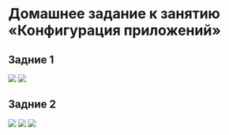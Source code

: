 # Домашнее задание к занятию «Конфигурация приложений»

## Задние 1
<image src="img/1.png">
<image src="img/2.png">

## Задние 2
<image src="img/3.png">
<image src="img/4.png">
<image src="img/5.png">




